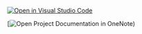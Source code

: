 [![Open in Visual Studio Code](https://classroom.github.com/assets/open-in-vscode-718a45dd9cf7e7f842a935f5ebbe5719a5e09af4491e668f4dbf3b35d5cca122.svg)](https://classroom.github.com/online_ide?assignment_repo_id=11385655&assignment_repo_type=AssignmentRepo)

[![Open Project Documentation in OneNote](onenote:https://edumercantec.sharepoint.com/sites/GUIProgrammering1-SOC/Shared%20Documents/Gruppe%203%20-%20Erik,%20Jeppe,%20Kim,%20Gabriel%20og%20Esben/Dokumentation%20-%20Gruppe%203/GUI%20Programmering%20Projekt.one#Projekt%20Dokumentation&section-id={BAB2045E-CA9D-45C4-96DA-58B3E6BC6948}&page-id={90482DC4-23D8-4A87-AEB1-68F01A4C729C}&end))
